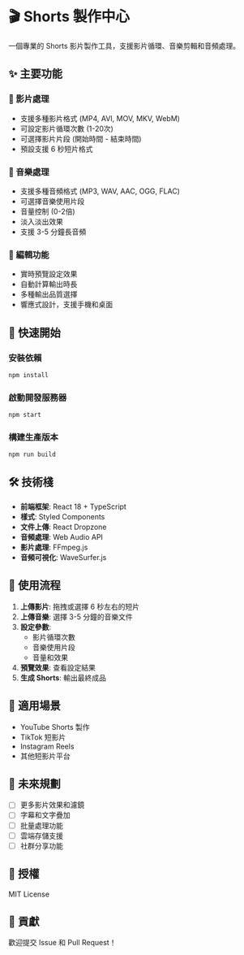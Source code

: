 # 🎬 Shorts 製作中心

一個專業的 Shorts 影片製作工具，支援影片循環、音樂剪輯和音頻處理。

## ✨ 主要功能

### 🎥 影片處理
- 支援多種影片格式 (MP4, AVI, MOV, MKV, WebM)
- 可設定影片循環次數 (1-20次)
- 可選擇影片片段 (開始時間 - 結束時間)
- 預設支援 6 秒短片格式

### 🎵 音樂處理
- 支援多種音頻格式 (MP3, WAV, AAC, OGG, FLAC)
- 可選擇音樂使用片段
- 音量控制 (0-2倍)
- 淡入淡出效果
- 支援 3-5 分鐘長音頻

### 🔧 編輯功能
- 實時預覽設定效果
- 自動計算輸出時長
- 多種輸出品質選擇
- 響應式設計，支援手機和桌面

## 🚀 快速開始

### 安裝依賴
```bash
npm install
```

### 啟動開發服務器
```bash
npm start
```

### 構建生產版本
```bash
npm run build
```

## 🛠️ 技術棧

- **前端框架**: React 18 + TypeScript
- **樣式**: Styled Components
- **文件上傳**: React Dropzone
- **音頻處理**: Web Audio API
- **影片處理**: FFmpeg.js
- **音頻可視化**: WaveSurfer.js

## 📱 使用流程

1. **上傳影片**: 拖拽或選擇 6 秒左右的短片
2. **上傳音樂**: 選擇 3-5 分鐘的音樂文件
3. **設定參數**: 
   - 影片循環次數
   - 音樂使用片段
   - 音量和效果
4. **預覽效果**: 查看設定結果
5. **生成 Shorts**: 輸出最終成品

## 🎯 適用場景

- YouTube Shorts 製作
- TikTok 短影片
- Instagram Reels
- 其他短影片平台

## 🔮 未來規劃

- [ ] 更多影片效果和濾鏡
- [ ] 字幕和文字疊加
- [ ] 批量處理功能
- [ ] 雲端存儲支援
- [ ] 社群分享功能

## 📄 授權

MIT License

## 🤝 貢獻

歡迎提交 Issue 和 Pull Request！
